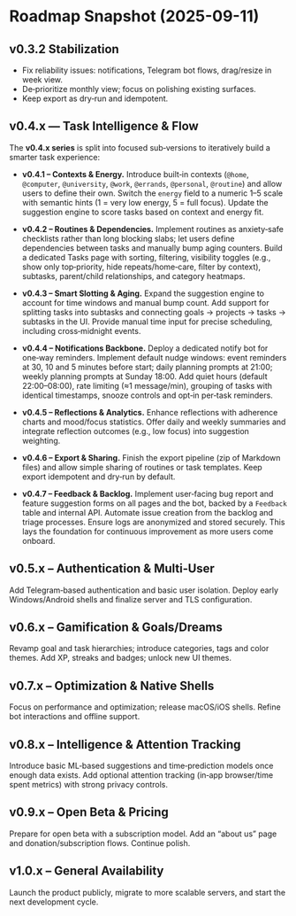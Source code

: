 # Roadmap Snapshot (2025-09-11)

## v0.3.2 Stabilization
- Fix reliability issues: notifications, Telegram bot flows, drag/resize in week view. 
- De‑prioritize monthly view; focus on polishing existing surfaces. 
- Keep export as dry‑run and idempotent.

## v0.4.x — Task Intelligence & Flow
The **v0.4.x series** is split into focused sub‑versions to iteratively build a smarter task experience:

- **v0.4.1 – Contexts & Energy.** Introduce built‑in contexts (`@home`, `@computer`, `@university`, `@work`, `@errands`, `@personal`, `@routine`) and allow users to define their own.  Switch the `energy` field to a numeric 1–5 scale with semantic hints (1 = very low energy, 5 = full focus).  Update the suggestion engine to score tasks based on context and energy fit.

- **v0.4.2 – Routines & Dependencies.** Implement routines as anxiety‑safe checklists rather than long blocking slabs; let users define dependencies between tasks and manually bump aging counters.  Build a dedicated Tasks page with sorting, filtering, visibility toggles (e.g., show only top‑priority, hide repeats/home‑care, filter by context), subtasks, parent/child relationships, and category heatmaps.

- **v0.4.3 – Smart Slotting & Aging.** Expand the suggestion engine to account for time windows and manual bump count.  Add support for splitting tasks into subtasks and connecting goals → projects → tasks → subtasks in the UI.  Provide manual time input for precise scheduling, including cross‑midnight events.

- **v0.4.4 – Notifications Backbone.** Deploy a dedicated notify bot for one‑way reminders.  Implement default nudge windows: event reminders at 30, 10 and 5 minutes before start; daily planning prompts at 21:00; weekly planning prompts at Sunday 18:00.  Add quiet hours (default 22:00–08:00), rate limiting (≈1 message/min), grouping of tasks with identical timestamps, snooze controls and opt‑in per‑task reminders.

- **v0.4.5 – Reflections & Analytics.** Enhance reflections with adherence charts and mood/focus statistics.  Offer daily and weekly summaries and integrate reflection outcomes (e.g., low focus) into suggestion weighting.

- **v0.4.6 – Export & Sharing.** Finish the export pipeline (zip of Markdown files) and allow simple sharing of routines or task templates.  Keep export idempotent and dry‑run by default.

 - **v0.4.7 – Feedback & Backlog.**  Implement user‑facing bug report and feature suggestion forms on all pages and the bot, backed by a `Feedback` table and internal API.  Automate issue creation from the backlog and triage processes.  Ensure logs are anonymized and stored securely.  This lays the foundation for continuous improvement as more users come onboard.

## v0.5.x – Authentication & Multi‑User
Add Telegram‑based authentication and basic user isolation.  Deploy early Windows/Android shells and finalize server and TLS configuration.

## v0.6.x – Gamification & Goals/Dreams
Revamp goal and task hierarchies; introduce categories, tags and color themes.  Add XP, streaks and badges; unlock new UI themes.

## v0.7.x – Optimization & Native Shells
Focus on performance and optimization; release macOS/iOS shells.  Refine bot interactions and offline support.

## v0.8.x – Intelligence & Attention Tracking
Introduce basic ML‑based suggestions and time‑prediction models once enough data exists.  Add optional attention tracking (in‑app browser/time spent metrics) with strong privacy controls.

## v0.9.x – Open Beta & Pricing
Prepare for open beta with a subscription model.  Add an “about us” page and donation/subscription flows.  Continue polish.

## v1.0.x – General Availability
Launch the product publicly, migrate to more scalable servers, and start the next development cycle.
